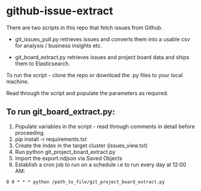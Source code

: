 # github-issue-extract

There are two scripts in this repo that fetch issues from Github.

- git_issues_pull.py retrieves issues and converts them into a usable csv for analysis / business insights etc. 

- git_board_extract.py retrieves issues and project board data and ships them to Elasticsearch.

To run the script - clone the repo or download the .py files to your local machine.

Read through the script and populate the parameters as required. 

## To run git_board_extract.py:

1. Populate variables in the script - read through comments in detail before proceeding.
2. pip install -r requirements.txt
3. Create the index in the target cluster (issues_view.txt)
4. Run python git_project_board_extract.py 
5. Import the export.ndjson via Saved Objects
6. Establish a cron job to run on a schedule i.e to run every day at 12:00 AM:

```
0 0 * * * python /path_to_file/git_project_board_extract.py
```


